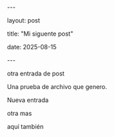\-\--

layout: post

title: \"Mi siguente post\"

date: 2025-08-15

\-\--

otra entrada de post

Una prueba de archivo que genero.

Nueva entrada

otra mas

aquí también
